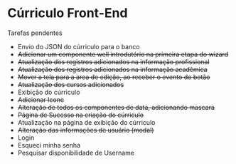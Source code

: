 Cúrriculo Front-End
======

Tarefas pendentes

+ Envio do JSON do cúrriculo para o banco
+ ~~Adicionar um componente well introdutório na primeira etapa do wizard~~
+ ~~Atualização dos registros adicionados na informação profissional~~
+ ~~Atualização dos registros adicionados na informação acadêmica~~
+ ~~Mover a tela para a area de edição, ao receber o evento do botão~~
+ ~~Atualização dos cursos adicionados~~
+ Exibição do cúrriculo
+ ~~Adicionar Icone~~
+ ~~Alteração de todos os componentes de data, adicionando mascara~~
+ ~~Página de Sucesso na criação do cúrriculo~~
+ Atualização na página de exibição do cúrriculo
+ ~~Alteração das informações de usuário (modal)~~
+ Login
+ Esqueci minha senha
+ Pesquisar disponibilidade de Username